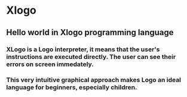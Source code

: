 # Xlogo
## Hello world in Xlogo programming language

### XLogo is a Logo interpreter, it means that the user's instructions are executed directly. The user can see their errors on screen immedately.

### This very intuitive graphical approach makes Logo an ideal language for beginners, especially children.